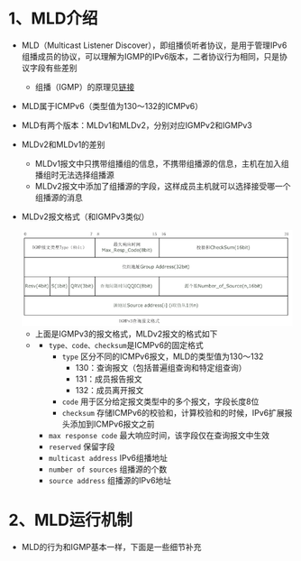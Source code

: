 # 1、MLD介绍

- MLD（Multicast Listener Discover），即组播侦听者协议，是用于管理IPv6组播成员的协议，可以理解为IGMP的IPv6版本，二者协议行为相同，只是协议字段有些差别
  
  - 组播（IGMP）的原理见[链接](./IPv6组播地址详细介绍.md)
- MLD属于ICMPv6（类型值为130～132的ICMPv6）

- MLD有两个版本：MLDv1和MLDv2，分别对应IGMPv2和IGMPv3

- MLDv2和MLDv1的差别

  - MLDv1报文中只携带组播组的信息，不携带组播源的信息，主机在加入组播组时无法选择组播源
  - MLDv2报文中添加了组播源的字段，这样成员主机就可以选择接受哪一个组播源的消息

- MLDv2报文格式（和IGMPv3类似）

  <img src="./img/IGMPv3报文格式.png">

  - 上面是IGMPv3的报文格式，MLDv2报文的格式如下
  - 
    - `type、code、checksum`是ICMPv6的固定格式
      - `type`    区分不同的ICMPv6报文，MLD的类型值为130～132
        - 130：查询报文（包括普遍组查询和特定组查询）
        - 131：成员报告报文
        - 132：成员离开报文
      - `code`    用于区分给定报文类型中的多个报文，字段长度8位
      - `checksum`    存储ICMPv6的校验和，计算校验和的时候，IPv6扩展报头添加到ICMPv6报文之前
    - `max response code`    最大响应时间，该字段仅在查询报文中生效
    - `reserved`    保留字段
    - `multicast address`    IPv6组播地址
    - `number of sources`    组播源的个数
    - `source address`    组播源的IPv6地址

# 2、MLD运行机制

- MLD的行为和IGMP基本一样，下面是一些细节补充

